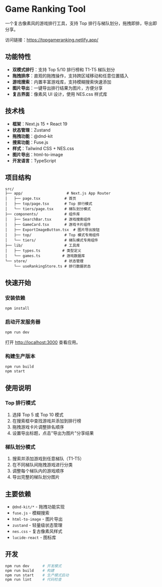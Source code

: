 # Game Ranking Tool

一个复古像素风的游戏排行工具，支持 Top 排行与梯队划分，拖拽即排，导出即分享。

访问链接：https://topgameranking.netlify.app/

## 功能特性

- **双模式排行**：支持 Top 5/10 排行榜和 T1-T5 梯队划分
- **拖拽排序**：直观的拖拽操作，支持跨区域移动和任意位置插入
- **游戏搜索**：内置丰富游戏库，支持模糊搜索快速添加
- **图片导出**：一键导出排行结果为图片，方便分享
- **复古界面**：像素风 UI 设计，使用 NES.css 样式库

## 技术栈

- **框架**：Next.js 15 + React 19
- **状态管理**：Zustand
- **拖拽功能**：@dnd-kit
- **搜索功能**：Fuse.js
- **样式**：Tailwind CSS + NES.css
- **图片导出**：html-to-image
- **开发语言**：TypeScript

## 项目结构

```
src/
├── app/                    # Next.js App Router
│   ├── page.tsx           # 首页
│   ├── top/page.tsx       # Top 排行模式
│   └── tiers/page.tsx     # 梯队划分模式
├── components/            # 组件库
│   ├── SearchBar.tsx      # 游戏搜索组件
│   ├── GameCard.tsx       # 游戏卡片组件
│   ├── ExportImageButton.tsx  # 图片导出按钮
│   ├── top/               # Top 模式专用组件
│   └── tiers/             # 梯队模式专用组件
├── lib/                   # 工具库
│   ├── types.ts          # 类型定义
│   └── games.ts          # 游戏数据库
└── store/                 # 状态管理
    └── useRankingStore.ts # 排行数据状态
```

## 快速开始

### 安装依赖

```bash
npm install
```

### 启动开发服务器

```bash
npm run dev
```

打开 [http://localhost:3000](http://localhost:3000) 查看应用。

### 构建生产版本

```bash
npm run build
npm start
```

## 使用说明

### Top 排行模式

1. 选择 Top 5 或 Top 10 模式
2. 在搜索框中查找游戏并添加到排行榜
3. 拖拽游戏卡片调整排名顺序
4. 设置导出标题，点击"导出为图片"分享结果

### 梯队划分模式

1. 搜索并添加游戏到任意梯队（T1-T5）
2. 在不同梯队间拖拽游戏进行分类
3. 调整每个梯队内的游戏顺序
4. 导出完整的梯队划分图片

## 主要依赖

- `@dnd-kit/*` - 拖拽功能实现
- `fuse.js` - 模糊搜索
- `html-to-image` - 图片导出
- `zustand` - 轻量级状态管理
- `nes.css` - 复古像素风样式
- `lucide-react` - 图标库

## 开发

```bash
npm run dev      # 开发模式
npm run build    # 构建
npm run start    # 生产模式启动
npm run lint     # 代码检查
```
